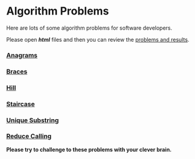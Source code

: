 # Algorithm Problems

Here are lots of some algorithm problems for software developers.

Please open ***html*** files and then you can review the [problems and results](http://algorithm-problems.vercel.app/).

### [Anagrams](http://algorithm-problems.vercel.app/anagrams.html)
### [Braces](http://algorithm-problems.vercel.app/braces.html)
### [Hill](http://algorithm-problems.vercel.app/hill.html)
### [Staircase](http://algorithm-problems.vercel.app/staircase.html)
### [Unique Substring](http://algorithm-problems.vercel.app/unique_substring.html)
### [Reduce Calling](http://algorithm-problems.vercel.app/reduce_calling.html)

**Please try to challenge to these problems with your clever brain.**